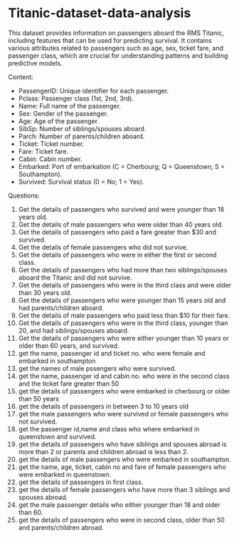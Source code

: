 # Titanic-dataset-data-analysis
This dataset provides information on passengers aboard the RMS Titanic, including features that can be used for predicting survival. It contains various attributes related to passengers such as age, sex, ticket fare, and passenger class, which are crucial for understanding patterns and building predictive models.

Content:

* PassengerID: Unique identifier for each passenger.
* Pclass: Passenger class (1st, 2nd, 3rd).
* Name: Full name of the passenger.
* Sex: Gender of the passenger.
* Age: Age of the passenger.
* SibSp: Number of siblings/spouses aboard.
* Parch: Number of parents/children aboard.
* Ticket: Ticket number.
* Fare: Ticket fare.
* Cabin: Cabin number.
* Embarked: Port of embarkation (C = Cherbourg; Q = Queenstown; S = Southampton).
* Survived: Survival status (0 = No; 1 = Yes).

Questions:
1) Get the details of passengers who survived and were younger than 18 years old.
2) Get the details of male passengers who were older than 40 years old.
3) Get the details of passengers who paid a fare greater than $30 and survived.
4) Get the details of female passengers who did not survive.
5) Get the details of passengers who were in either the first or second class.
6) Get the details of passengers who had more than two siblings/spouses aboard the Titanic and did not survive.
7) Get the details of passengers who were in the third class and were older than 30 years old.
8) Get the details of passengers who were younger than 15 years old and had parents/children aboard.
9) Get the details of male passengers who paid less than $10 for their fare.
10) Get the details of passengers who were in the third class, younger than 20, and had siblings/spouses aboard.
11) Get the details of passengers who were either younger than 10 years or older than 60 years, and survived.
12) get the name, passenger id and ticket no. who were female and embarked in southampton
13) get the names of male pssengers who were survived.
14) get the name, passenger id and cabin no. who were in the second class and the ticket fare greater than 50
15) get the details of passengers who were embarked in cherbourg or older than 50 years
16) get the details of passengers in between 3 to 10 years old
17) get the male passengers who were survived or female passengers who not survived.
18) get the passenger id,name and class who where embarked in queenstown and survived.
19) get the details of passengers who have siblings and spouses abroad is more than 2 or parents and children abroad is less than 2.
20) get the details of male passengers who were embarked in southampton.
21) get the name, age, ticket, cabin no and fare of female passengers who were embarked in queenstown.
22) get the details of passengers in first class.
23) get the details of female passengers who have more than 3 siblings and spouses abroad.
24) get the male passenger details who either younger than 18 and older than 60.
25) get the details of passengers who were in second class, older than 50 and parents/children abroad.
